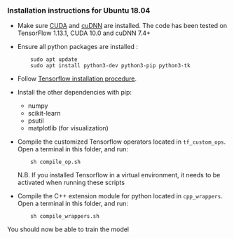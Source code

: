 ### Installation instructions for Ubuntu 18.04
     
* Make sure <a href="https://docs.nvidia.com/cuda/cuda-installation-guide-linux/index.html">CUDA</a>  and <a href="https://docs.nvidia.com/deeplearning/sdk/cudnn-install/index.html">cuDNN</a> are installed. The code has been tested on TensorFlow 1.13.1, CUDA 10.0 and cuDNN 7.4+
     
* Ensure all python packages are installed :

          sudo apt update
          sudo apt install python3-dev python3-pip python3-tk

* Follow <a href="https://www.tensorflow.org/install/pip">Tensorflow installation procedure</a>.

* Install the other dependencies with pip:
     - numpy
     - scikit-learn
     - psutil
     - matplotlib (for visualization)
     
* Compile the customized Tensorflow operators located in `tf_custom_ops`. Open a terminal in this folder, and run:

          sh compile_op.sh

     N.B. If you installed Tensorflow in a virtual environment, it needs to be activated when running these scripts
     
* Compile the C++ extension module for python located in `cpp_wrappers`. Open a terminal in this folder, and run:

          sh compile_wrappers.sh

You should now be able to train the model
